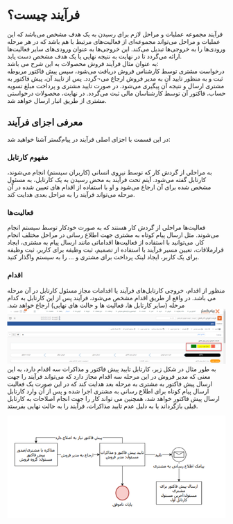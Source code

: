 #  فرآیند چیست؟

فرآیند مجموعه عملیات و مراحل لازم برای رسیدن به یک هدف مشخص می‌باشد که این عملیات و مراحل می‌تواند مجموعه‌ای از فعالیت‌های مرتبط با هم باشد که در هر مرحله ورودی‌ها را به خروجی‌ها تبدیل می‌کند. این خروجی‌ها به عنوان ورودی‌های سایر فعالیت‌ها ارائه می‌گردد تا در نهایت به نتیجه نهایی یا یک هدف مشخص دست یابد.<br>
 به عنوان مثال فرآیند فروش محصولات به این شرح می باشد:<br> 
درخواست مشتری توسط کارشناس فروش دریافت می‌شود، سپس پیش فاکتور مربوطه ثبت و به منظور تایید آن به مدیر فروش ارجاع می¬گردد. پس از تایید آن، پیش فاکتور به مشتری ارسال و نتیجه آن پیگیری می‌شود. در صورت تایید مشتری و پرداخت مبلغ تسویه حساب، فاکتور آن توسط کارشناسان مالی ثبت می‌گردد. در نهایت، محصولات درخواستی مشتری از طریق انبار ارسال خواهد شد.<br>

##  معرفی اجزای فرآیند  
در این قسمت با اجزای اصلی فرآیند در پیام‌گستر آشنا خواهید شد:
### مفهوم کارتابل
به مراحلی از گردش کار که توسط نیروی انسانی (کاربران سیستم) انجام می‌شوند، کارتابل گفته می‌شود. آیتم تحت فرآیند به محض رسیدن به یک کارتابل، به مسئول مشخص شده برای آن ارجاع می‌شود و او با استفاده از اقدام های تعیین شده در آن مرحله می‌تواند فرآیند را به مراحل بعدی هدایت کند.
### فعالیت‌ها
فعالیت‌ها مراحلی از گردش کار هستند که به صورت خودکار توسط سیستم انجام می‌شوند. مثل ارسال پیام کوتاه به مشتری جهت اطلاع رسانی در مراحل مختلف انجام کار. 
می‌توانید با استفاده از فعالیت‌ها اقداماتی مانند ارسال پیام به مشتری، ایجاد قرارملاقات، تعیین مسیر فرآیند با استفاده از تصمیم، ثبت وظیفه برای کاربر، ثبت وظیفه برای یک کاربر، ایجاد لینک پرداخت برای مشتری و ... را به سیستم واگذار کنید.
### اقدام

منظور از اقدام، خروجی کارتابل‌های فرآیند یا اقدامات مجاز مسئول کارتابل در آن مرحله می باشد. در واقع از طریق اقدام مشخص می‌شود، فرآیند پس از این کارتابل به کدام مرحله (سایر کارتابل ها، فعالیت ها و حالت های نهایی) ارجاع خواهد شد.
![اقدامات کارتابل](./Images_Process/cartable-actions_2.8.3.png)
 به طور مثال در شکل زیر، کارتابل تایید پیش فاکتور و مذاکرات سه اقدام دارد، به این معنی که مدیر فروش در این مرحله سه اقدام مجاز دارد که می‌تواند فرآیند را جهت ارسال پیش فاکتور به مشتری به مرحله بعد هدایت کند که در این صورت یک فعالیت ارسال پیام کوتاه برای اطلاع رسانی به مشتری اجرا شده و پس از آن وارد کارتابل ارسال پیش فاکتور خواهد شد، همچنین می تواند کار را جهت انجام اصلاحات به کارتابل قبلی بازگرداند یا به دلیل عدم تایید مذاکرات، فرآیند را به حالت نهایی بفرستد.
 
 ![مثال اجزای فرآیند](./Process-design/Images/ex.sales-process_2.8.3.png)
 
 
